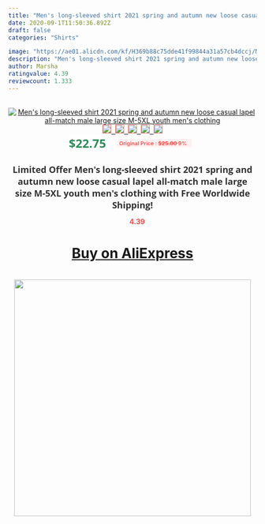 ```yaml
---
title: "Men's long-sleeved shirt 2021 spring and autumn new loose casual lapel all-match male large size M-5XL youth men's clothing"
date: 2020-09-1T11:50:36.892Z
draft: false
categories: "Shirts"

image: "https://ae01.alicdn.com/kf/H369b88c75dde41f99844a31a57cb4dccj/Men-s-long-sleeved-shirt-2021-spring-and-autumn-new-loose-casual-lapel-all-match-male.jpg"
description: "Men's long-sleeved shirt 2021 spring and autumn new loose casual lapel all-match male large size M-5XL youth men's clothing"
author: Marsha
ratingvalue: 4.39
reviewcount: 1.333
---
```

<br>
<div style="text-align: center;">
<a href="https://s.click.aliexpress.com/e/_AXOm5J" target="_blank" rel="nofollow noopener noreferrer"><img alt="Men's long-sleeved shirt 2021 spring and autumn new loose casual lapel all-match male large size M-5XL youth men's clothing" class="magnifier-image" src="https://ae01.alicdn.com/kf/H369b88c75dde41f99844a31a57cb4dccj/Men-s-long-sleeved-shirt-2021-spring-and-autumn-new-loose-casual-lapel-all-match-male.jpg_640x640.jpg">
<br>
<img style="border:1px solid salmon" src="https://ae01.alicdn.com/kf/H369b88c75dde41f99844a31a57cb4dccj/Men-s-long-sleeved-shirt-2021-spring-and-autumn-new-loose-casual-lapel-all-match-male.jpg_120x120.jpg">&nbsp;&nbsp;<img style="border:1px solid salmon" src="https://ae01.alicdn.com/kf/H5003fed4ffa040658c453cb461e850cf4/Men-s-long-sleeved-shirt-2021-spring-and-autumn-new-loose-casual-lapel-all-match-male.jpg_120x120.jpg">&nbsp;&nbsp;<img style="border:1px solid salmon" src="https://ae01.alicdn.com/kf/H1a8d5088c98d48aa93edada08a4de26cn/Men-s-long-sleeved-shirt-2021-spring-and-autumn-new-loose-casual-lapel-all-match-male.jpg_120x120.jpg">&nbsp;&nbsp;<img style="border:1px solid salmon" src="https://ae01.alicdn.com/kf/Hb006b12a2ecb454ba68da513594b141dW/Men-s-long-sleeved-shirt-2021-spring-and-autumn-new-loose-casual-lapel-all-match-male.jpg_120x120.jpg">&nbsp;&nbsp;<img style="border:1px solid salmon" src="https://ae01.alicdn.com/kf/Hcf73f3b7e8ab4d869af125019b642186m/Men-s-long-sleeved-shirt-2021-spring-and-autumn-new-loose-casual-lapel-all-match-male.jpg_120x120.jpg"></a></div><br0>
<div style="text-align: center;"><span style="background-color: white; border: 0px; box-sizing: border-box; color: seagreen; display: inline-block; font-family: &quot;open sans&quot; , &quot;arial&quot; , &quot;helvetica&quot; , sans-serif , &quot;heiti&quot;; font-size: 24px; font-stretch: inherit; font-weight: 700; line-height: inherit; margin: 0px 10px 0px 0px; padding: 0px; vertical-align: middle;">$22.75 </span>
<span style="background: rgb(255 , 241 , 241); border-radius: 3px; border: 0px; box-sizing: border-box; color: #ff4747; display: inline-block; font-family: inherit; font-size: 12px; font-stretch: inherit; font-style: inherit; font-variant: inherit; font-weight: 600; line-height: inherit; margin: 0px; padding: 2px 5px; transform: scale(0.9); vertical-align: middle;">Original Price : <b style="text-decoration: line-through;">$25.00 </b> 9%&nbsp;&nbsp;</span></div>
<h1 style="color: #333333; display: inline-block; font-family: &quot;open sans&quot; , &quot;arial&quot; , &quot;helvetica&quot; , sans-serif , &quot;heiti&quot;; font-size: 18px; font-stretch: inherit; font-weight: 700; text-align: center;">Limited Offer Men's long-sleeved shirt 2021 spring and autumn new loose casual lapel all-match male large size M-5XL youth men's clothing with Free Worldwide Shipping!</h1>
<div style="color: #ff4747; text-align: center;">
<img src="https://4.bp.blogspot.com/-M0ZcTcb-5uY/XleCXlxnR4I/AAAAAAAAAEc/OrjgMkXV1oMQFaCRZj5HQwOCBcu3w1FegCPcBGAYYCw/s1600/star.png" style="height: 15px;">&nbsp;<b>4.39</b></div>
<div class="button_cont" align="center"><a class="buynow_a" href="https://s.click.aliexpress.com/e/_AXOm5J" target="_blank" rel="nofollow noopener noreferrer"><H1>Buy on AliExpress</H1></a></div><br>
<div class="separator" style="clear: both; text-align: center;">
<img src="https://lh3.googleusercontent.com/-pTy5HemUv9M/XlePHvY0dAI/AAAAAAAAAE4/0nX5iRUoIWY8eMW9Dpxeirr157OZliDIgCLcBGAsYHQ/s1600/badge.gif" width="480">
</div>
